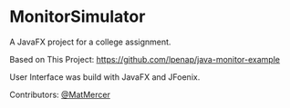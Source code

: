 # MonitorSimulator
A JavaFX project for a college assignment. 

Based on This Project: https://github.com/lpenap/java-monitor-example

User Interface was build with JavaFX and JFoenix.

Contributors: [@MatMercer](https://github.com/MatMercer)
